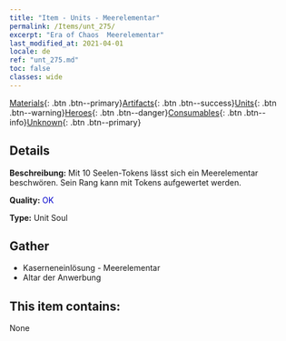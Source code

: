 ```yaml
---
title: "Item - Units - Meerelementar"
permalink: /Items/unt_275/
excerpt: "Era of Chaos  Meerelementar"
last_modified_at: 2021-04-01
locale: de
ref: "unt_275.md"
toc: false
classes: wide
---
```

 [Materials](/de/Items/){: .btn .btn--primary}[Artifacts](/de/Items/Artifacts/){: .btn .btn--success}[Units](/de/Items/Units/){: .btn .btn--warning}[Heroes](/de/Items/Heroes/){: .btn .btn--danger}[Consumables](/de/Items/Consumables/){: .btn .btn--info}[Unknown](/de/Items/Unknown/){: .btn .btn--primary}

## Details
 **Beschreibung:** Mit 10 Seelen-Tokens lässt sich ein Meerelementar beschwören. Sein Rang kann mit Tokens aufgewertet werden.

 **Quality:** <span style="color: #0000CD">OK</span>

 **Type:** Unit Soul

## Gather

*    Kaserneneinlösung - Meerelementar 
*    Altar der Anwerbung 

## This item contains:

  None

